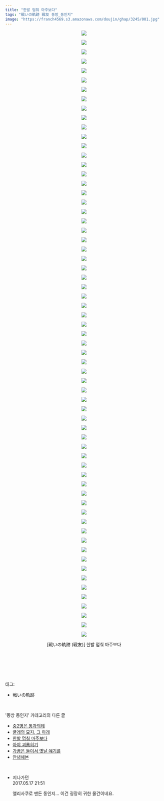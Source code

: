 ```yaml
---
title: "한발 멈춰 마주보다"
tags: "戦いの軌跡 戦友 동방_동인지"
image: "https://franch4569.s3.amazonaws.com/doujin/ghap/3245/001.jpg"
---
```

<div class="article">
<p style="text-align: center; clear: none; float: none;"><img src="{{ site.imgserver2 }}/ghap/3245/001.jpg"/></p>
<p style="text-align: center; clear: none; float: none;"><img src="{{ site.imgserver2 }}/ghap/3245/002.jpg"/></p>
<p style="text-align: center; clear: none; float: none;"><img src="{{ site.imgserver2 }}/ghap/3245/003.jpg"/></p>
<p style="text-align: center; clear: none; float: none;"><img src="{{ site.imgserver2 }}/ghap/3245/004.jpg"/></p>
<p style="text-align: center; clear: none; float: none;"><img src="{{ site.imgserver2 }}/ghap/3245/005.jpg"/></p>
<p style="text-align: center; clear: none; float: none;"><img src="{{ site.imgserver2 }}/ghap/3245/006.jpg"/></p>
<p style="text-align: center; clear: none; float: none;"><img src="{{ site.imgserver2 }}/ghap/3245/007.jpg"/></p>
<p style="text-align: center; clear: none; float: none;"><img src="{{ site.imgserver2 }}/ghap/3245/008.jpg"/></p>
<p style="text-align: center; clear: none; float: none;"><img src="{{ site.imgserver2 }}/ghap/3245/009.jpg"/></p>
<p style="text-align: center; clear: none; float: none;"><img src="{{ site.imgserver2 }}/ghap/3245/010.jpg"/></p>
<p style="text-align: center; clear: none; float: none;"><img src="{{ site.imgserver2 }}/ghap/3245/011.jpg"/></p>
<p style="text-align: center; clear: none; float: none;"><img src="{{ site.imgserver2 }}/ghap/3245/012.jpg"/></p>
<p style="text-align: center; clear: none; float: none;"><img src="{{ site.imgserver2 }}/ghap/3245/013.jpg"/></p>
<p style="text-align: center; clear: none; float: none;"><img src="{{ site.imgserver2 }}/ghap/3245/014.jpg"/></p>
<p style="text-align: center; clear: none; float: none;"><img src="{{ site.imgserver2 }}/ghap/3245/015.jpg"/></p>
<p style="text-align: center; clear: none; float: none;"><img src="{{ site.imgserver2 }}/ghap/3245/016.jpg"/></p>
<p style="text-align: center; clear: none; float: none;"><img src="{{ site.imgserver2 }}/ghap/3245/017.jpg"/></p>
<p style="text-align: center; clear: none; float: none;"><img src="{{ site.imgserver2 }}/ghap/3245/018.jpg"/></p>
<p style="text-align: center; clear: none; float: none;"><img src="{{ site.imgserver2 }}/ghap/3245/019.jpg"/></p>
<p style="text-align: center; clear: none; float: none;"><img src="{{ site.imgserver2 }}/ghap/3245/020.jpg"/></p>
<p style="text-align: center; clear: none; float: none;"><img src="{{ site.imgserver2 }}/ghap/3245/021.jpg"/></p>
<p style="text-align: center; clear: none; float: none;"><img src="{{ site.imgserver2 }}/ghap/3245/022.jpg"/></p>
<p style="text-align: center; clear: none; float: none;"><img src="{{ site.imgserver2 }}/ghap/3245/023.jpg"/></p>
<p style="text-align: center; clear: none; float: none;"><img src="{{ site.imgserver2 }}/ghap/3245/024.jpg"/></p>
<p style="text-align: center; clear: none; float: none;"><img src="{{ site.imgserver2 }}/ghap/3245/025.jpg"/></p>
<p style="text-align: center; clear: none; float: none;"><img src="{{ site.imgserver2 }}/ghap/3245/026.jpg"/></p>
<p style="text-align: center; clear: none; float: none;"><img src="{{ site.imgserver2 }}/ghap/3245/027.jpg"/></p>
<p style="text-align: center; clear: none; float: none;"><img src="{{ site.imgserver2 }}/ghap/3245/028.jpg"/></p>
<p style="text-align: center; clear: none; float: none;"><img src="{{ site.imgserver2 }}/ghap/3245/029.jpg"/></p>
<p style="text-align: center; clear: none; float: none;"><img src="{{ site.imgserver2 }}/ghap/3245/030.jpg"/></p>
<p style="text-align: center; clear: none; float: none;"><img src="{{ site.imgserver2 }}/ghap/3245/031.jpg"/></p>
<p style="text-align: center; clear: none; float: none;"><img src="{{ site.imgserver2 }}/ghap/3245/032.jpg"/></p>
<p style="text-align: center; clear: none; float: none;"><img src="{{ site.imgserver2 }}/ghap/3245/033.jpg"/></p>
<p style="text-align: center; clear: none; float: none;"><img src="{{ site.imgserver2 }}/ghap/3245/034.jpg"/></p>
<p style="text-align: center; clear: none; float: none;"><img src="{{ site.imgserver2 }}/ghap/3245/035.jpg"/></p>
<p style="text-align: center; clear: none; float: none;"><img src="{{ site.imgserver2 }}/ghap/3245/036.jpg"/></p>
<p style="text-align: center; clear: none; float: none;"><img src="{{ site.imgserver2 }}/ghap/3245/037.jpg"/></p>
<p style="text-align: center; clear: none; float: none;"><img src="{{ site.imgserver2 }}/ghap/3245/038.jpg"/></p>
<p style="text-align: center; clear: none; float: none;"><img src="{{ site.imgserver2 }}/ghap/3245/039.jpg"/></p>
<p style="text-align: center; clear: none; float: none;"><img src="{{ site.imgserver2 }}/ghap/3245/040.jpg"/></p>
<p style="text-align: center; clear: none; float: none;"><img src="{{ site.imgserver2 }}/ghap/3245/041.jpg"/></p>
<p style="text-align: center; clear: none; float: none;"><img src="{{ site.imgserver2 }}/ghap/3245/042.jpg"/></p>
<p style="text-align: center; clear: none; float: none;"><img src="{{ site.imgserver2 }}/ghap/3245/043.jpg"/></p>
<p style="text-align: center; clear: none; float: none;"><img src="{{ site.imgserver2 }}/ghap/3245/044.jpg"/></p>
<p style="text-align: center; clear: none; float: none;"><img src="{{ site.imgserver2 }}/ghap/3245/045.jpg"/></p>
<p style="text-align: center; clear: none; float: none;"><img src="{{ site.imgserver2 }}/ghap/3245/046.jpg"/></p>
<p style="text-align: center; clear: none; float: none;"><img src="{{ site.imgserver2 }}/ghap/3245/047.jpg"/></p>
<p style="text-align: center; clear: none; float: none;"><img src="{{ site.imgserver2 }}/ghap/3245/048.jpg"/></p>
<p style="text-align: center; clear: none; float: none;"><img src="{{ site.imgserver2 }}/ghap/3245/049.jpg"/></p>
<p style="text-align: center; clear: none; float: none;"><img src="{{ site.imgserver2 }}/ghap/3245/050.jpg"/></p>
<p style="text-align: center; clear: none; float: none;"><img src="{{ site.imgserver2 }}/ghap/3245/051.jpg"/></p>
<p style="text-align: center; clear: none; float: none;"><img src="{{ site.imgserver2 }}/ghap/3245/052.jpg"/></p>
<p style="text-align: center; clear: none; float: none;"><img src="{{ site.imgserver2 }}/ghap/3245/053.jpg"/></p>
<p style="text-align: center; clear: none; float: none;"><img src="{{ site.imgserver2 }}/ghap/3245/054.jpg"/></p>
<p style="text-align: center; clear: none; float: none;"><img src="{{ site.imgserver2 }}/ghap/3245/055.jpg"/></p>
<p style="text-align: center; clear: none; float: none;"><img src="{{ site.imgserver2 }}/ghap/3245/056.jpg"/></p>
<p style="text-align: center; clear: none; float: none;"><img src="{{ site.imgserver2 }}/ghap/3245/057.jpg"/></p>
<p style="text-align: center; clear: none; float: none;"><img src="{{ site.imgserver2 }}/ghap/3245/058.jpg"/></p>
<p style="text-align: center; clear: none; float: none;"><img src="{{ site.imgserver2 }}/ghap/3245/059.jpg"/></p>
<p style="text-align: center; clear: none; float: none;"><img src="{{ site.imgserver2 }}/ghap/3245/060.jpg"/></p>
<p style="text-align: center; clear: none; float: none;"><img src="{{ site.imgserver2 }}/ghap/3245/061.jpg"/></p>
<p style="text-align: center; clear: none; float: none;"><img src="{{ site.imgserver2 }}/ghap/3245/062.jpg"/></p>
<p style="text-align: center; clear: none; float: none;"><img src="{{ site.imgserver2 }}/ghap/3245/063.jpg"/></p>
<p style="text-align: center; clear: none; float: none;"><img src="{{ site.imgserver2 }}/ghap/3245/064.jpg"/></p>
<p style="text-align: center; clear: none; float: none;"><img src="{{ site.imgserver2 }}/ghap/3245/065.jpg"/></p>
<p style="text-align: center; clear: none; float: none;">[戦いの軌跡 (戦友)] 한발 멈춰 마주보다</p>
<p style="text-align: center; clear: none; float: none;"><br/></p>
<p><br/></p>
</div><br/>
<div class="tagTrail">
<p>태그: </p>
<ul>
<li>戦いの軌跡</li>
</ul>
</div><br/>
<div class="another">
<p>'동방 동인지' 카테고리의 다른 글</p>
<ul>
<li><a href="/ghap_3249">중2병은 통과의례</a></li>
<li><a href="/ghap_3248">굴레의 묘지, 그 아래</a></li>
<li><a href="/ghap_3245">한발 멈춰 마주보다</a></li>
<li><a href="/ghap_3244">아야 괴롭히기</a></li>
<li><a href="/ghap_3242">가끔은 둘이서 옛날 얘기를</a></li>
<li><a href="/ghap_3241">안녕헤븐</a></li>
</ul>
</div><br/>
<div class="cb_module cb_fluid">
<div class="cb_wrt cb_profile">
<div class="comment">
<ul>
<li class="cb_thumb_off" id="comment14991585">
<div class="cb_comment_area">
<div class="cb_info_area">
<div class="cb_section">
<span class="cb_nick_name">지나가던</span>
</div>
<div class="cb_section">
<span class="cb_date">2017.05.17 21:51 </span>
</div>
</div>
<div class="cb_dsc_comment">
<p class="cb_dsc">
											앨리사쿠로 맨든 동인지... 이건 굉장히 귀한 물건이네요.
										</p>
</div>
</div></li>
</ul>
</div>
</div><!-- commentList close -->
</div><br/>

